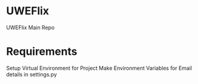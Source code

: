 # UWEFlix
UWEFlix Main Repo

# Requirements
Setup Virtual Environment for Project 
Make Environment Variables for Email details in settings.py
